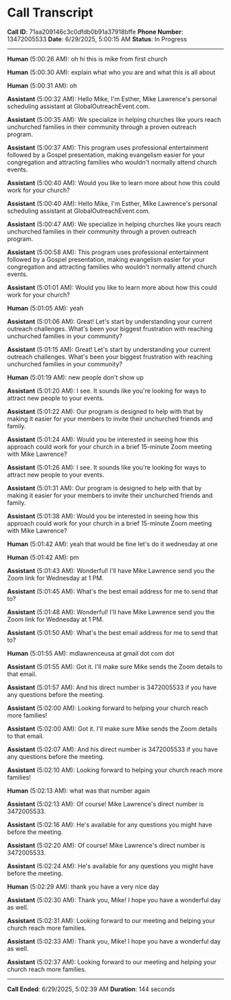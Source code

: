 # Call Transcript
**Call ID**: 71aa209146c3c0dfdb0b91a37918bffe
**Phone Number**: 13472005533
**Date**: 6/29/2025, 5:00:15 AM
**Status**: In Progress

---

**Human** (5:00:26 AM): oh hi this is mike from first church

**Human** (5:00:30 AM): explain what who you are and what this is all about

**Human** (5:00:31 AM): oh

**Assistant** (5:00:32 AM): Hello Mike, I'm Esther, Mike Lawrence's personal scheduling assistant at GlobalOutreachEvent.com.

**Assistant** (5:00:35 AM):  We specialize in helping churches like yours reach unchurched families in their community through a proven outreach program.

**Assistant** (5:00:37 AM):  This program uses professional entertainment followed by a Gospel presentation, making evangelism easier for your congregation and attracting families who wouldn't normally attend church events.

**Assistant** (5:00:40 AM):  Would you like to learn more about how this could work for your church?

**Assistant** (5:00:40 AM): Hello Mike, I'm Esther, Mike Lawrence's personal scheduling assistant at GlobalOutreachEvent.com.

**Assistant** (5:00:47 AM):  We specialize in helping churches like yours reach unchurched families in their community through a proven outreach program.

**Assistant** (5:00:58 AM):  This program uses professional entertainment followed by a Gospel presentation, making evangelism easier for your congregation and attracting families who wouldn't normally attend church events.

**Assistant** (5:01:01 AM):  Would you like to learn more about how this could work for your church?

**Human** (5:01:05 AM): yeah

**Assistant** (5:01:06 AM): Great! Let's start by understanding your current outreach challenges. What's been your biggest frustration with reaching unchurched families in your community?

**Assistant** (5:01:15 AM): Great! Let's start by understanding your current outreach challenges. What's been your biggest frustration with reaching unchurched families in your community?

**Human** (5:01:19 AM): new people don't show up

**Assistant** (5:01:20 AM): I see. It sounds like you're looking for ways to attract new people to your events.

**Assistant** (5:01:22 AM):  Our program is designed to help with that by making it easier for your members to invite their unchurched friends and family.

**Assistant** (5:01:24 AM):  Would you be interested in seeing how this approach could work for your church in a brief 15-minute Zoom meeting with Mike Lawrence?

**Assistant** (5:01:26 AM): I see. It sounds like you're looking for ways to attract new people to your events.

**Assistant** (5:01:31 AM):  Our program is designed to help with that by making it easier for your members to invite their unchurched friends and family.

**Assistant** (5:01:38 AM):  Would you be interested in seeing how this approach could work for your church in a brief 15-minute Zoom meeting with Mike Lawrence?

**Human** (5:01:42 AM): yeah that would be fine let's do it wednesday at one

**Human** (5:01:42 AM): pm

**Assistant** (5:01:43 AM): Wonderful! I'll have Mike Lawrence send you the Zoom link for Wednesday at 1 PM.

**Assistant** (5:01:45 AM):   What's the best email address for me to send that to?

**Assistant** (5:01:48 AM): Wonderful! I'll have Mike Lawrence send you the Zoom link for Wednesday at 1 PM.

**Assistant** (5:01:50 AM):   What's the best email address for me to send that to?

**Human** (5:01:55 AM): mdlawrenceusa at gmail dot com dot

**Assistant** (5:01:55 AM): Got it. I'll make sure Mike sends the Zoom details to that email.

**Assistant** (5:01:57 AM):   And his direct number is 3472005533 if you have any questions before the meeting.

**Assistant** (5:02:00 AM):   Looking forward to helping your church reach more families!

**Assistant** (5:02:00 AM): Got it. I'll make sure Mike sends the Zoom details to that email.

**Assistant** (5:02:07 AM):   And his direct number is 3472005533 if you have any questions before the meeting.

**Assistant** (5:02:10 AM):   Looking forward to helping your church reach more families!

**Human** (5:02:13 AM): what was that number again

**Assistant** (5:02:13 AM): Of course! Mike Lawrence's direct number is 3472005533.

**Assistant** (5:02:16 AM):  He's available for any questions you might have before the meeting.

**Assistant** (5:02:20 AM): Of course! Mike Lawrence's direct number is 3472005533.

**Assistant** (5:02:24 AM):  He's available for any questions you might have before the meeting.

**Human** (5:02:29 AM): thank you have a very nice day

**Assistant** (5:02:30 AM): Thank you, Mike! I hope you have a wonderful day as well.

**Assistant** (5:02:31 AM):   Looking forward to our meeting and helping your church reach more families.

**Assistant** (5:02:33 AM): Thank you, Mike! I hope you have a wonderful day as well.

**Assistant** (5:02:37 AM):   Looking forward to our meeting and helping your church reach more families.


---

**Call Ended**: 6/29/2025, 5:02:39 AM
**Duration**: 144 seconds
